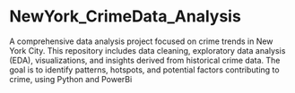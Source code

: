# NewYork_CrimeData_Analysis
A comprehensive data analysis project focused on crime trends in New York City. This repository includes data cleaning, exploratory data analysis (EDA), visualizations, and insights derived from historical crime data. The goal is to identify patterns, hotspots, and potential factors contributing to crime, using Python and PowerBi

